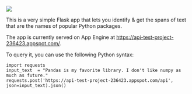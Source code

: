<p>
  <a target="__blank" href="https://console.cloud.google.com/cloudshell/open?git_repo=https://github.com/rctatman/minimal_flask_example_appengine&page=editor&open_in_editor=main.py"><img src="https://user-images.githubusercontent.com/1699357/33573952-bcc79140-d937-11e7-80e1-f3e8f3733624.png"/></a>
</p>


This is a very simple Flask app that lets you identify & get the spans of text that are the names of popular Python packages.

The app is currently served on App Engine at https://api-test-project-236423.appspot.com/. 

To query it, you can use the following Python syntax:

```
import requests
input_text  = "Pandas is my favorite library. I don't like numpy as much as future."
requests.post('https://api-test-project-236423.appspot.com/api', json=input_text).json()
```
